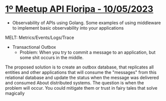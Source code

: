 # [1º Meetup API Floripa - 10/05/2023](https://www.youtube.com/watch?v=moUVMdUzz8g&ab_channel=APIFloripa)

- Observability of APIs using Golang. Some examples of using middleware to implement basic observability into your applications

MELT: Metrics/Events/Logs/Trace

- Transactional Outbox
  - Problem: When you try to commit a message to an application, but some shit occurs in the middle.

The proposed solution is to create an outbox database, that replicates all entities and other applications that will consume the "messages" from this relational database and update the status when the message was delivered and consumed
About distributed systems. The question is when the problem will occur. You could mitigate them or trust in fairy tales that solve magically
